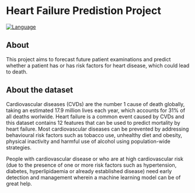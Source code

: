 # Heart Failure Predistion Project
[![Language](https://img.shields.io/badge/language-python-blue.svg?style=flat)](https://www.python.org)

## About 
This project aims to forecast future patient examinations and predict whether a patient has or has risk factors for heart disease, which could lead to death.

## About the dataset
Cardiovascular diseases (CVDs) are the number 1 cause of death globally, taking an estimated 17.9 million lives each year, which accounts for 31% of all deaths worlwide. Heart failure is a common event caused by CVDs and this dataset contains 12 features that can be used to predict mortality by heart failure.
Most cardiovascular diseases can be prevented by addressing behavioural risk factors such as tobacco use, unhealthy diet and obesity, physical inactivity and harmful use of alcohol using population-wide strategies.

People with cardiovascular disease or who are at high cardiovascular risk (due to the presence of one or more risk factors such as hypertension, diabetes, hyperlipidaemia or already established disease) need early detection and management wherein a machine learning model can be of great help.

